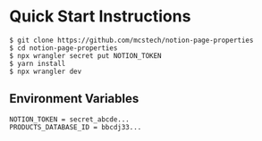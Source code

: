 # Quick Start Instructions

```
$ git clone https://github.com/mcstech/notion-page-properties
$ cd notion-page-properties
$ npx wrangler secret put NOTION_TOKEN
$ yarn install
$ npx wrangler dev
```

## Environment Variables

```
NOTION_TOKEN = secret_abcde...
PRODUCTS_DATABASE_ID = bbcdj33...
```